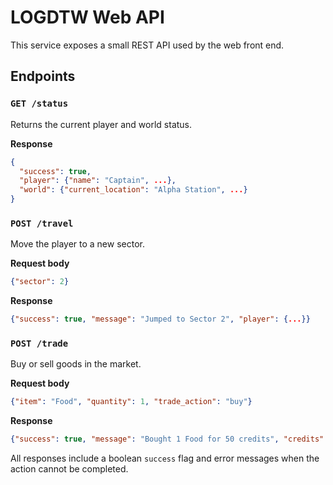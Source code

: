 # LOGDTW Web API

This service exposes a small REST API used by the web front end.

## Endpoints

### `GET /status`
Returns the current player and world status.

**Response**
```json
{
  "success": true,
  "player": {"name": "Captain", ...},
  "world": {"current_location": "Alpha Station", ...}
}
```

### `POST /travel`
Move the player to a new sector.

**Request body**
```json
{"sector": 2}
```

**Response**
```json
{"success": true, "message": "Jumped to Sector 2", "player": {...}}
```

### `POST /trade`
Buy or sell goods in the market.

**Request body**
```json
{"item": "Food", "quantity": 1, "trade_action": "buy"}
```

**Response**
```json
{"success": true, "message": "Bought 1 Food for 50 credits", "credits": 950}
```

All responses include a boolean `success` flag and error messages when the action cannot be completed.
